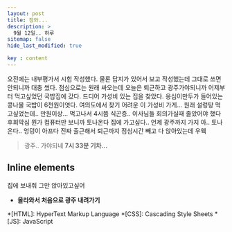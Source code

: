 ```yaml
---
layout: post
title: 잠와...
description: >
  9월 12일.. 하루
sitemap: false
hide_last_modified: true

key : content
---
```


오전에는 내부평가서 시험 작성했다. 물론 답지가 있어서 보고 작성했는데 그대로 쓰면 안되니까 대충 썼다.
점심으로는 원래 싸오는데 오늘은 퇴근하고 광주가야되니까 어제부터 먹고싶었던 국밥집에 갔다.
드디어 가성비 있는 집을 찾았다. 옹심이만두가 들어있는 콩나물 국밥이 6천원이엿다.
여의도에서 찾기 어려운 이 가성비 가게... 원래 설렁탕 먹고싶었는데.. 만원이상...
먹고나서 4시쯤 식곤증.. 이사님들 회의가실때 졸았어야 했다 후회막심
뭔가 컴퓨터만 보니까 토나온다
집에 가고싶다.. 언제 광주까지 가지 아.. 토나온다..
엉덩이 아프다 진짜 출근해서 퇴근까지 점심시간 빼고 다 앉아있는데 우웩


> 광주.. 가야되네
**7시 33분 기차...**

## Inline elements

집에 보내줘 그만 앉아있고싶어

- **올라와서 처음으로 광주 내려가기**




*[HTML]: HyperText Markup Language
*[CSS]: Cascading Style Sheets
*[JS]: JavaScript

